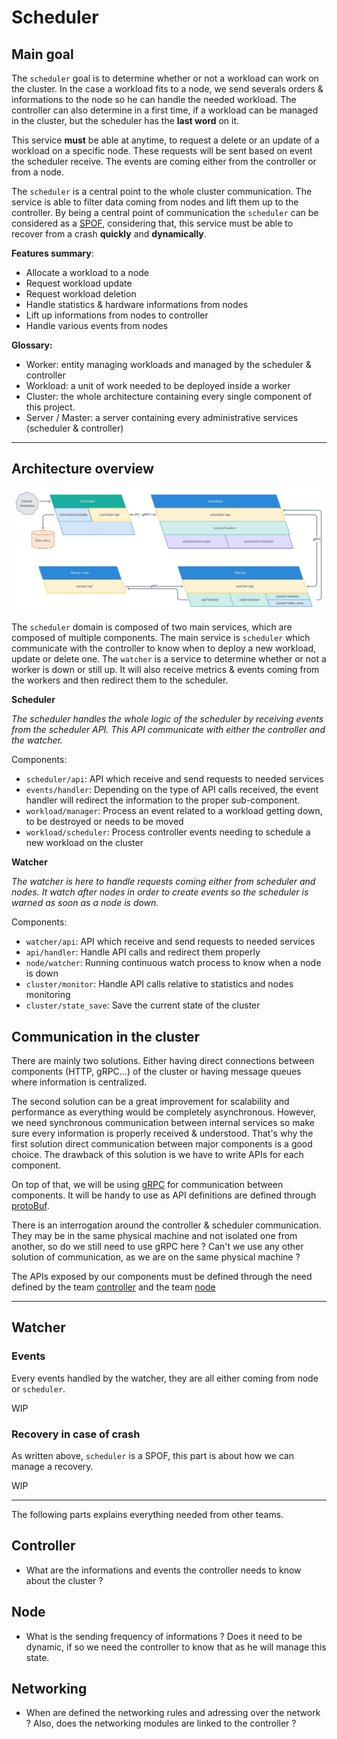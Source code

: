 # Scheduler

## Main goal

The `scheduler` goal is to determine whether or not a workload can work on the cluster.
In the case a workload fits to a node, we send severals orders & informations to the node so
he can handle the needed workload. The controller can also determine in a first time, if a workload can be managed in the cluster, but
the scheduler has the **last word** on it. 

This service **must** be able at anytime, to request a delete or an update of a workload on a specific
node. These requests will be sent based on event the scheduler receive. The events are coming either from the controller or from a node.

The `scheduler` is a central point to the whole cluster communication. The service is able to filter
data coming from nodes and lift them up to the controller. By being a central point of communication
the `scheduler` can be considered as a [SPOF](https://en.wikipedia.org/wiki/Single_point_of_failure), 
considering that, this service must be able to recover from a crash **quickly** and **dynamically**.

**Features summary**:

* Allocate a workload to a node
* Request workload update 
* Request workload deletion
* Handle statistics & hardware informations from nodes
* Lift up informations from nodes to controller 
* Handle various events from nodes 

**Glossary:**

* Worker: entity managing workloads and managed by the scheduler & controller
* Workload: a unit of work needed to be deployed inside a worker
* Cluster: the whole architecture containing every single component of this project. 
* Server / Master: a server containing every administrative services (scheduler & controller)

---

## Architecture overview

![Architecture overview](./assets/arch_overview.png)


The `scheduler` domain is composed of two main services, which are composed of multiple components.
The main service is `scheduler` which communicate with the controller to know when to deploy a new
workload, update or delete one. The `watcher` is a service to determine whether or not a worker
is down or still up. It will also receive metrics & events coming from the workers and then redirect
them to the scheduler.

**Scheduler**

*The scheduler handles the whole logic of the scheduler by receiving events from the scheduler API. This API communicate
with either the controller and the watcher.*

Components:

* `scheduler/api`: API which receive and send requests to needed services
* `events/handler`: Depending on the type of API calls received, the event handler will redirect
the information to the proper sub-component.
* `workload/manager`: Process an event related to a workload getting down, to be destroyed or needs to be moved
* `workload/scheduler`: Process controller events needing to schedule a new workload on the cluster

**Watcher**

*The watcher is here to handle requests coming either from scheduler and nodes. It watch after nodes
in order to create events so the scheduler is warned as soon as a node is down.*

Components:

* `watcher/api`: API which receive and send requests to needed services
* `api/handler`: Handle API calls and redirect them properly
* `node/watcher`: Running continuous watch process to know when a node is down
* `cluster/monitor`: Handle API calls relative to statistics and nodes monitoring
* `cluster/state_save`: Save the current state of the cluster 

## Communication in the cluster 

There are mainly two solutions. Either having direct connections between components (HTTP, gRPC...) of the cluster or having
message queues where information is centralized.

The second solution can be a great improvement for scalability and performance as everything would be completely asynchronous. 
However, we need synchronous communication between internal services so make sure every information is properly received & understood.
That's why the first solution direct communication between major components is a good choice. The drawback of this solution is we have 
to write APIs for each component. 

On top of that, we will be using [gRPC](https://grpc.io/) for communication between components. It will be handy to use 
as API definitions are defined through [protoBuf](https://developers.google.com/protocol-buffers). 

There is an interrogation around the controller & scheduler communication. They may be in the same 
physical machine and not isolated one from another, so do we still need to use gRPC here ? Can't we 
use any other solution of communication, as we are on the same physical machine ?

The APIs exposed by our components must be defined through the need defined by the team 
[controller](#controller) and the team [node](#node)

---


## Watcher 

### Events 

Every events handled by the watcher, they are all either coming from node or `scheduler`.

WIP

### Recovery in case of crash

As written above, `scheduler` is a SPOF, this part is about how we can manage a recovery. 

WIP

--- 

The following parts explains everything needed from other teams.

## Controller

* What are the informations and events the controller needs to know about the cluster ?

## Node 

* What is the sending frequency of informations ? Does it need to be dynamic, if so we need the controller to know that 
as he will manage this state. 

## Networking 

- When are defined the networking rules and adressing over the network ? Also, does the networking modules are linked to the controller ?
